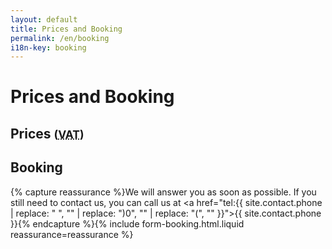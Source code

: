 ```yaml
---
layout: default
title: Prices and Booking
permalink: /en/booking
i18n-key: booking
---
```


# Prices and Booking

## Prices <small>(<abbr title="Value Added Tax">VAT</abbr>)</small>

## Booking

{% capture reassurance %}We will answer you as soon as possible. If you still need to contact us, you can call us at <a href="tel:{{ site.contact.phone | replace: " ", "" | replace: ")0", "" | replace: "(", "" }}">{{ site.contact.phone }}</a>{% endcapture %}{% include form-booking.html.liquid reassurance=reassurance %}